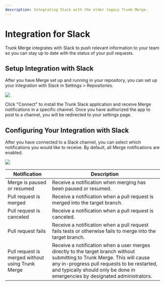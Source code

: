 ```yaml
---
description: Integrating Slack with the older legacy Trunk Merge.
---
```


# Integration for Slack

Trunk Merge integrates with Slack to push relevant information to your team so you can stay up to date with the status of your pull requests.

## Setup Integration with Slack

After you have Merge set up and running in your repository, you can set up your integration with Slack in Settings > Repositories.

![ ](https://files.readme.io/9fd48c3-Screen_Shot_2022-09-13_at_2.19.48_PM.png)

Click "Connect" to install the Trunk Slack application and receive Merge notifications in a specific channel. Once you have authorized the app to post to a channel, you will be redirected to your settings page.

## Configuring Your Integration with Slack

After you have connected to a Slack channel, you can select which notifications you would like to receive. By default, all Merge notifications are enabled.

![ ](https://files.readme.io/8171abe-Screen_Shot_2022-09-13_at_2.47.00_PM.png)

| Notification                                     | Description                                                                                                                                                                                                                                              |
| ------------------------------------------------ | -------------------------------------------------------------------------------------------------------------------------------------------------------------------------------------------------------------------------------------------------------- |
| Merge is paused or resumed                       | Receive a notification when merging has been paused or resumed.                                                                                                                                                                                          |
| Pull request is merged                           | Receive a notification when a pull request is merged into the target branch.                                                                                                                                                                             |
| Pull request is canceled                         | Receive a notification when a pull request is canceled.                                                                                                                                                                                                  |
| Pull request fails                               | Receive a notification when a pull request fails tests or otherwise fails to merge into the target branch.                                                                                                                                               |
| Pull request is merged without using Trunk Merge | Receive a notification when a user merges directly to the target branch without submitting to Trunk Merge. This will cause any in-progress pull requests to be restarted, and typically should only be done in emergencies by designated administrators. |
